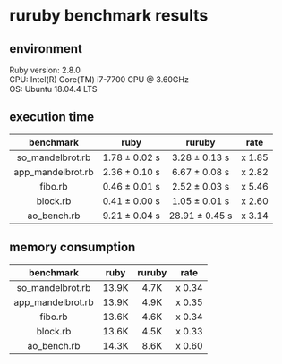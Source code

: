# ruruby benchmark results

## environment

Ruby version: 2.8.0  
CPU: Intel(R) Core(TM) i7-7700 CPU @ 3.60GHz  
OS: Ubuntu 18.04.4 LTS

## execution time

|     benchmark     |     ruby      |     ruruby     |  rate  |
| :---------------: | :-----------: | :------------: | :----: |
| so_mandelbrot.rb  | 1.78 ± 0.02 s | 3.28 ± 0.13 s  | x 1.85 |
| app_mandelbrot.rb | 2.36 ± 0.10 s | 6.67 ± 0.08 s  | x 2.82 |
|      fibo.rb      | 0.46 ± 0.01 s | 2.52 ± 0.03 s  | x 5.46 |
|     block.rb      | 0.41 ± 0.00 s | 1.05 ± 0.01 s  | x 2.60 |
|    ao_bench.rb    | 9.21 ± 0.04 s | 28.91 ± 0.45 s | x 3.14 |

## memory consumption

|     benchmark     | ruby  | ruruby |  rate  |
| :---------------: | :---: | :----: | :----: |
| so_mandelbrot.rb  | 13.9K |  4.7K  | x 0.34 |
| app_mandelbrot.rb | 13.9K |  4.9K  | x 0.35 |
|      fibo.rb      | 13.6K |  4.6K  | x 0.34 |
|     block.rb      | 13.6K |  4.5K  | x 0.33 |
|    ao_bench.rb    | 14.3K |  8.6K  | x 0.60 |
